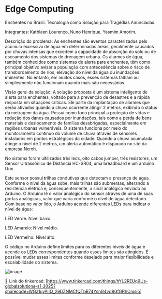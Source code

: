 # Edge Computing
Enchentes no Brasil: Tecnologia como Solução para Tragédias Anunciadas. 

Integrantes: Kathleen Lourenço, Nuno Henrique, Yasmim Amorim.

Descrição do problema:
As enchentes são eventos caracterizados pelo acúmulo excessivo de água em determinadas áreas, geralmente causados por chuvas intensas que excedem a capacidade de absorção do solo ou de escoamento dos sistemas de drenagem urbana. Os alarmes de água, também conhecidos como sistemas de alerta para enchentes, têm como principal objetivo avisar a população com antecedência sobre o risco de transbordamento de rios, elevação do nível da água ou inundações iminentes. No entanto, em muitos casos, esses sistemas falham ou simplesmente não funcionam quando mais são necessários.

Visão geral da solução:
A solução proposta é um sistema inteligente de alerta para enchentes, voltado para a prevenção de desastres e a rápida resposta em situações críticas. Ele parte da implantação de alarmes que serão ativados quando a chuva ocorrente atingir 2 metros, exibindo o status da metragem da água. Possui como foco principal a proteção de vidas e redução dos danos causados por inundações, tais como a perda de bens materiais e deslocamento de famílias desabrigadas, especialmente em regiões urbanas vulneráveis.
O sistema funciona por meio do monitoramento contínuo do volume de chuva através de sensores instalados em pontos estratégicos da cidade. Quando a chuva acumulada atinge o nível de 2 metros, um alerta automático é disparado no site da empresa Neroh.

No sistema foram ultilizados três leds, oito cabos jumper, três resistores, um Sensor Ultrassônico de Distância HC-SR04, uma breadboard e um arduíno Uno. 

Este sensor possui trilhas condutivas que detectam a presença de água. Conforme o nível da água sobe, mais trilhas são submersas, alterando a resistência elétrica e, consequentemente, o sinal analógico enviado ao Arduino.
O Arduino lê o valor analógico do sensor através de uma de suas portas analógicas, valor que varia conforme o nível de água detectado.
Com base no valor lido, o Arduino acende diferentes LEDs para indicar o nível de água:

LED Verde: Nível baixo.

LED Amarelo: Nível médio.

LED Vermelho: Nível alto.

O código no Arduino define limites para os diferentes níveis de água e acende os LEDs correspondentes quando esses limites são atingidos. É possível mudar esses limites conforme desejado para maior flexibilidade e escalabilidade do sistema.

![image](https://github.com/user-attachments/assets/181acd8a-a235-48b2-ae68-a794b3c77388)


🔗 Link do tinkercad:
[https://www.tinkercad.com/things/hYL2REUq9Us-globalsolutions-s1-2025?sharecode=WGa1uyAIIQ_29DZNMCfQTbB74YsnG4vd8GfGRhOmsio]
